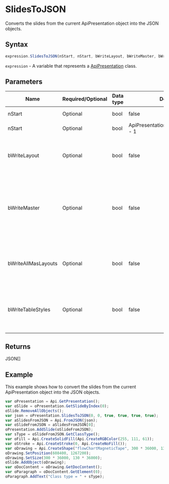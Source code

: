 # SlidesToJSON

Converts the slides from the current ApiPresentation object into the JSON objects.

## Syntax

```javascript
expression.SlidesToJSON(nStart, nStart, bWriteLayout, bWriteMaster, bWriteAllMasLayouts, bWriteTableStyles);
```

`expression` - A variable that represents a [ApiPresentation](../ApiPresentation.md) class.

## Parameters

| **Name** | **Required/Optional** | **Data type** | **Default** | **Description** |
| ------------- | ------------- | ------------- | ------------- | ------------- |
| nStart | Optional | bool | false | The index to the start slide. |
| nStart | Optional | bool | ApiPresentation.GetSlidesCount() - 1 | The index to the end slide. |
| bWriteLayout | Optional | bool | false | Specifies if the slide layout will be written to the JSON object or not. |
| bWriteMaster | Optional | bool | false | Specifies if the slide master will be written to the JSON object or not (bWriteMaster is false if bWriteLayout === false). |
| bWriteAllMasLayouts | Optional | bool | false | Specifies if all child layouts from the slide master will be written to the JSON object or not. |
| bWriteTableStyles | Optional | bool | false | Specifies whether to write used table styles to the JSON object (true) or not (false). |

## Returns

JSON[]

## Example

This example shows how to convert the slides from the current ApiPresentation object into the JSON objects.

```javascript editor-pptx
var oPresentation = Api.GetPresentation();
var oSlide = oPresentation.GetSlideByIndex(0);
oSlide.RemoveAllObjects();
var json = oPresentation.SlidesToJSON(0, 0, true, true, true, true);
var aSlidesFromJSON = Api.FromJSON(json);
var oSlideFromJSON = aSlidesFromJSON[0];
oPresentation.AddSlide(oSlideFromJSON);
var sType = oSlideFromJSON.GetClassType();
var oFill = Api.CreateSolidFill(Api.CreateRGBColor(255, 111, 61));
var oStroke = Api.CreateStroke(0, Api.CreateNoFill());
var oDrawing = Api.CreateShape("flowChartMagneticTape", 300 * 36000, 130 * 36000, oFill, oStroke);
oDrawing.SetPosition(608400, 1267200);
oDrawing.SetSize(300 * 36000, 130 * 36000);
oSlide.AddObject(oDrawing);
var oDocContent = oDrawing.GetDocContent();
var oParagraph = oDocContent.GetElement(0);
oParagraph.AddText("Class type = " + sType);
```
